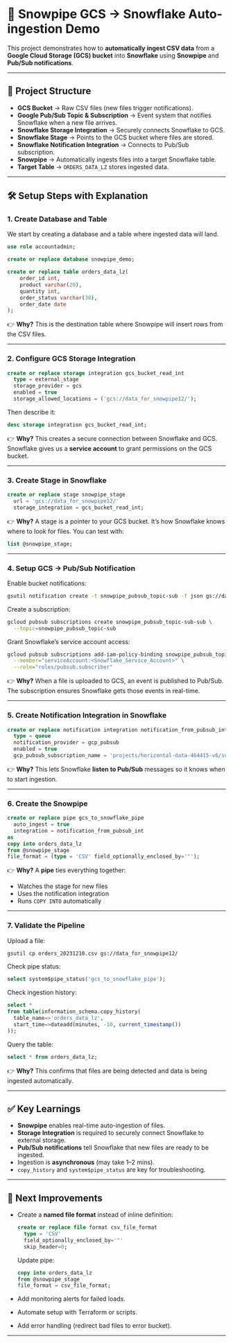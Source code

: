 # 🚀 Snowpipe GCS → Snowflake Auto-ingestion Demo

This project demonstrates how to **automatically ingest CSV data** from a **Google Cloud Storage (GCS) bucket** into **Snowflake** using **Snowpipe** and **Pub/Sub notifications**.

---

## 📂 Project Structure

* **GCS Bucket** → Raw CSV files (new files trigger notifications).
* **Google Pub/Sub Topic & Subscription** → Event system that notifies Snowflake when a new file arrives.
* **Snowflake Storage Integration** → Securely connects Snowflake to GCS.
* **Snowflake Stage** → Points to the GCS bucket where files are stored.
* **Snowflake Notification Integration** → Connects to Pub/Sub subscription.
* **Snowpipe** → Automatically ingests files into a target Snowflake table.
* **Target Table** → `ORDERS_DATA_LZ` stores ingested data.

---

## 🛠️ Setup Steps with Explanation

### 1. Create Database and Table

We start by creating a database and a table where ingested data will land.

```sql
use role accountadmin;

create or replace database snowpipe_demo;

create or replace table orders_data_lz(
    order_id int,
    product varchar(20),
    quantity int,
    order_status varchar(30),
    order_date date
);
```

👉 **Why?** This is the destination table where Snowpipe will insert rows from the CSV files.

---

### 2. Configure GCS Storage Integration

```sql
create or replace storage integration gcs_bucket_read_int
  type = external_stage
  storage_provider = gcs
  enabled = true
  storage_allowed_locations = ('gcs://data_for_snowpipe12/');
```

Then describe it:

```sql
desc storage integration gcs_bucket_read_int;
```

👉 **Why?** This creates a secure connection between Snowflake and GCS. Snowflake gives us a **service account** to grant permissions on the GCS bucket.

---

### 3. Create Stage in Snowflake

```sql
create or replace stage snowpipe_stage
  url = 'gcs://data_for_snowpipe12/'
  storage_integration = gcs_bucket_read_int;
```

👉 **Why?** A stage is a pointer to your GCS bucket. It’s how Snowflake knows where to look for files.
You can test with:

```sql
list @snowpipe_stage;
```

---

### 4. Setup GCS → Pub/Sub Notification

Enable bucket notifications:

```bash
gsutil notification create -t snowpipe_pubsub_topic-sub -f json gs://data_for_snowpipe12/
```

Create a subscription:

```bash
gcloud pubsub subscriptions create snowpipe_pubsub_topic-sub-sub \
  --topic=snowpipe_pubsub_topic-sub
```

Grant Snowflake’s service account access:

```bash
gcloud pubsub subscriptions add-iam-policy-binding snowpipe_pubsub_topic-sub-sub \
  --member="serviceAccount:<Snowflake_Service_Account>" \
  --role="roles/pubsub.subscriber"
```

👉 **Why?**
When a file is uploaded to GCS, an event is published to Pub/Sub.
The subscription ensures Snowflake gets those events in real-time.

---

### 5. Create Notification Integration in Snowflake

```sql
create or replace notification integration notification_from_pubsub_int
  type = queue
  notification_provider = gcp_pubsub
  enabled = true
  gcp_pubsub_subscription_name = 'projects/horizontal-data-464415-v6/subscriptions/snowpipe_pubsub_topic-sub-sub';
```

👉 **Why?** This lets Snowflake **listen to Pub/Sub** messages so it knows when to start ingestion.

---

### 6. Create the Snowpipe

```sql
create or replace pipe gcs_to_snowflake_pipe
  auto_ingest = true
  integration = notification_from_pubsub_int
as
copy into orders_data_lz
from @snowpipe_stage
file_format = (type = 'CSV' field_optionally_enclosed_by='"');
```

👉 **Why?** A **pipe** ties everything together:

* Watches the stage for new files
* Uses the notification integration
* Runs `COPY INTO` automatically

---

### 7. Validate the Pipeline

Upload a file:

```bash
gsutil cp orders_20231210.csv gs://data_for_snowpipe12/
```

Check pipe status:

```sql
select system$pipe_status('gcs_to_snowflake_pipe');
```

Check ingestion history:

```sql
select * 
from table(information_schema.copy_history(
  table_name=>'orders_data_lz',
  start_time=>dateadd(minutes, -10, current_timestamp())
));
```

Query the table:

```sql
select * from orders_data_lz;
```

👉 **Why?** This confirms that files are being detected and data is being ingested automatically.

---

## ✅ Key Learnings

* **Snowpipe** enables real-time auto-ingestion of files.
* **Storage Integration** is required to securely connect Snowflake to external storage.
* **Pub/Sub notifications** tell Snowflake that new files are ready to be ingested.
* Ingestion is **asynchronous** (may take 1–2 mins).
* `copy_history` and `system$pipe_status` are key for troubleshooting.

---

## 📌 Next Improvements

* Create a **named file format** instead of inline definition:

  ```sql
  create or replace file format csv_file_format
    type = 'CSV'
    field_optionally_enclosed_by='"'
    skip_header=0;
  ```

  Update pipe:

  ```sql
  copy into orders_data_lz
  from @snowpipe_stage
  file_format = csv_file_format;
  ```
* Add monitoring alerts for failed loads.
* Automate setup with Terraform or scripts.
* Add error handling (redirect bad files to error bucket).

---

